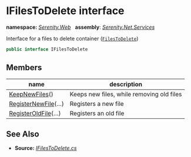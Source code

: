 # IFilesToDelete interface
**namespace:** *[Serenity.Web](../README.md#serenity.web-namespace)*   **assembly**: *[Serenity.Net.Services](../README.md)*

Interface for a files to delete container ([`FilesToDelete`](FilesToDelete.md))

```csharp
public interface IFilesToDelete
```

## Members

| name | description |
| --- | --- |
| [KeepNewFiles](IFilesToDelete/KeepNewFiles.md)() | Keeps new files, while removing old files |
| [RegisterNewFile](IFilesToDelete/RegisterNewFile.md)(…) | Registers a new file |
| [RegisterOldFile](IFilesToDelete/RegisterOldFile.md)(…) | Registers an old file |

## See Also

* **Source:** *[IFilesToDelete.cs](https://github.com/serenity-is/Serenity/blob/master/src/Serenity.Net.Services/Upload/IFilesToDelete.cs)*